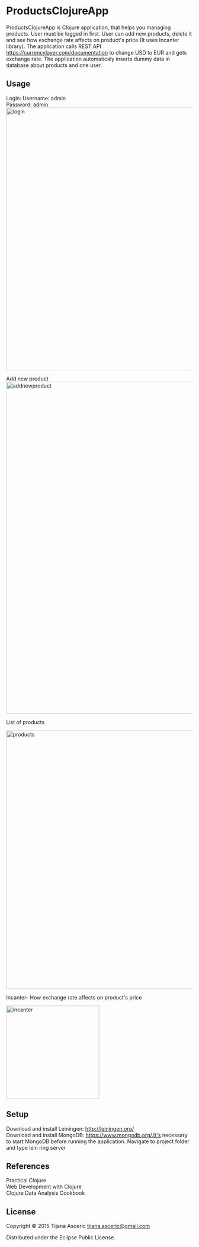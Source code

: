 # ProductsClojureApp

ProductsClojureApp is Clojure application, that helps you managing products. User must be logged in first. User can add new products, delete it and see how exchange rate affects on product's price.(It uses Incanter library).
The application calls REST API https://currencylayer.com/documentation to change USD to EUR and gets exchange rate. 
The application automaticaly inserts dummy data in database about products and one user.

## Usage

Login:
Username: admin  
Password: admin
<img width="708" alt="login" src="https://cloud.githubusercontent.com/assets/8823815/10270561/9ac8fab4-6af5-11e5-9b90-e068d99a564b.png">

Add new product
<img width="895" alt="addnewproduct" src="https://cloud.githubusercontent.com/assets/8823815/10270593/77512e7a-6af6-11e5-8a65-b42aba6f6f69.png">

List of products

<img width="697" alt="products" src="https://cloud.githubusercontent.com/assets/8823815/10270601/e53c1058-6af6-11e5-9447-a7416e989bfe.png">

Incanter- How exchange rate affects on product's price

<img width="251" alt="incanter" src="https://cloud.githubusercontent.com/assets/8823815/10270764/795ab9b0-6afc-11e5-9f66-64610b84504d.png">

## Setup
Download and install Leiningen: http://leiningen.org/  
Download and install MongoDB: https://www.mongodb.org/.It's necessary to start MongoDB before running the application.
Navigate to project folder and type lein ring server

## References
Practical Clojure  
Web Development with Clojure  
Clojure Data Analysis Cookbook  


## License

Copyright © 2015 Tijana Asceric tijana.asceric@gmail.com

Distributed under the Eclipse Public License.
